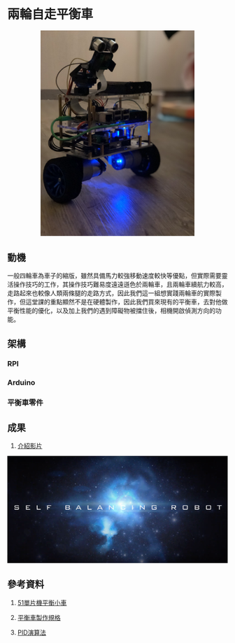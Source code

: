 # 兩輪自走平衡車
<p align="center">
  <img src="https://github.com/NTUEE-ESLab/2018Fall-Self-Balancing-Robot/blob/master/img/IMG_1481.jpg" width="70%" height="70%">
</p> 

## 動機

一般四輪車為車子的縮版，雖然具備馬力較強移動速度較快等優點，但實際需要靈活操作技巧的工作，其操作技巧難易度遠遠遜色於兩輪車，且兩輪車續航力較高，走路起來也較像人類兩條腿的走路方式，因此我們這一組想實踐兩輪車的實際製作，但這堂課的重點顯然不是在硬體製作，因此我們買來現有的平衡車，去對他做平衡性能的優化，以及加上我們的遇到障礙物被擋住後，相機開啟偵測方向的功能。

## 架構

### RPI

### Arduino

### 平衡車零件

## 成果

1. [介紹影片](https://www.youtube.com/watch?v=gLq52RHsBsU)

[![Demo](https://github.com/NTUEE-ESLab/2018Fall-Self-Balancing-Robot/blob/master/img/螢幕快照%202019-01-19%20下午6.30.24.png)](https://www.youtube.com/watch?v=ek1j272iAmc)


## 參考資料

1. [51單片機平衡小車](https://item.taobao.com/item.htm?spm=a211ha.10565794.0.0.3cd53ca9aoSh6g&id=42913336181)

2. [平衡車製作規格](http://wickedlabelectronics.com/self-balancing-robot-projects/)

3. [PID演算法](https://blog.csdn.net/jsgaobiao/article/details/50643037)

